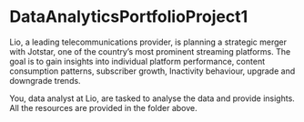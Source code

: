 # DataAnalyticsPortfolioProject1
Lio, a leading telecommunications provider, is planning a strategic merger with Jotstar, one of the country’s most prominent streaming platforms.  The goal is to gain insights into individual platform performance, content consumption patterns, subscriber growth, Inactivity behaviour, upgrade and downgrade trends.

 You, data analyst at Lio, are tasked to analyse the data and provide insights. All the resources are provided in the folder above.
